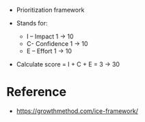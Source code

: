 - Prioritization framework
- Stands for:
  - I – Impact 1 -> 10
  - C- Confidence 1 -> 10
  - E – Effort 1 -> 10

- Calculate score = I + C + E = 3 -> 30

# Reference
- https://growthmethod.com/ice-framework/

